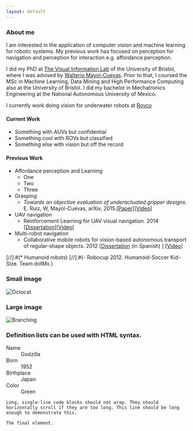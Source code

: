 ```yaml
---
layout: default
---
```


### About me
I am interested in the application of computer vision and machine learning for robotic systems. My previous work has focused on perception for navigation and perception for interaction e.g. affordance perception.

I did my PhD at [The Visual Information Lab](https://vilab.blogs.bristol.ac.uk/) of the University of Bristol, where I was advised by [Walterio Mayol-Cuevas](http://people.cs.bris.ac.uk/~wmayol). Prior to that, I coursed the MSc in Machine Learning, Data Mining and High Performance Computing also at the University of Bristol. I did my bachelor in Mechatronics Engineering at the National Autonomous University of Mexico.

I currently work doing vision for underwater robots at [Rovco](https://www.rovco.com/)

#### Current Work

*   Something with AUVs but confidential
*   Something cool with ROVs but classified
*   Something else with vision but off the record

#### Previous Work

* Affordance perception and Learning
  - One
  - Two
  - Three
* Grasping
  - _Towards an objective evaluation of underactuated gripper designs_. E. Ruiz, W, Mayol-Cuevas, arXiv, 2015.[[Paper](https://arxiv.org/abs/1601.04547)][[Video](https://www.youtube.com/watch?v=FnKCSIePOuc)]
* UAV navigation
  - Reinforcement Learning for UAV visual navigation. 2014 [[Dissertation](https://drive.google.com/file/d/1_Vu76cBUjaeJosEiWezbcfBPw0i0XP8m/view?usp=sharing)][[Video](https://www.youtube.com/watch?v=KUafuxr8fsc)]
* Multi-robot navigation
  - Collaborative mobile robots for vision-based autonomous transport of regular-shape objects. 2012 [[Dissertation](http://132.248.9.195/ptd2013/junio/0695212/Index.htmlTe) (in Spanish) ] [[Video](https://www.youtube.com/watch?v=J6XQy311Tek)]

[//]:#(* Humanoid robots)
[//]:#(- Robocup 2012. Humanoid-Soccer Kid-Size. Team dotMx.)


### Small image

![Octocat](https://github.githubassets.com/images/icons/emoji/octocat.png)

### Large image

![Branching](https://guides.github.com/activities/hello-world/branching.png)


### Definition lists can be used with HTML syntax.

<dl>
<dt>Name</dt>
<dd>Godzilla</dd>
<dt>Born</dt>
<dd>1952</dd>
<dt>Birthplace</dt>
<dd>Japan</dd>
<dt>Color</dt>
<dd>Green</dd>
</dl>

```
Long, single-line code blocks should not wrap. They should horizontally scroll if they are too long. This line should be long enough to demonstrate this.
```

```
The final element.
```

